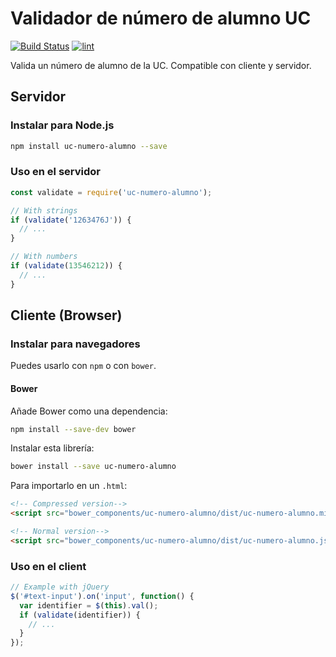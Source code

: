 # Validador de número de alumno UC

[![Build Status][ci-image]][ci-url]  [![lint][lint-image]][lint-url]

Valida un número de alumno de la UC. Compatible con cliente y servidor.

## Servidor

### Instalar para Node.js

```sh
npm install uc-numero-alumno --save
```

### Uso en el servidor

```js
const validate = require('uc-numero-alumno');

// With strings
if (validate('1263476J')) {
  // ...
}

// With numbers
if (validate(13546212)) {
  // ...
}
```

## Cliente (Browser)

### Instalar para navegadores

Puedes usarlo con `npm` o con `bower`.

#### Bower

Añade Bower como una dependencia:

```sh
npm install --save-dev bower
```

Instalar esta librería:

```sh
bower install --save uc-numero-alumno
```

Para importarlo en un `.html`:

```html
<!-- Compressed version-->
<script src="bower_components/uc-numero-alumno/dist/uc-numero-alumno.min.js"></script>

<!-- Normal version-->
<script src="bower_components/uc-numero-alumno/dist/uc-numero-alumno.js"></script>
```

### Uso en el client

```js
// Example with jQuery
$('#text-input').on('input', function() {
  var identifier = $(this).val();
  if (validate(identifier)) {
    // ...
  }
});
```

[ci-image]: https://travis-ci.org/mrpatiwi/uc-numero-alumno.svg
[ci-url]: https://travis-ci.org/mrpatiwi/uc-numero-alumno
[lint-image]: https://codeclimate.com/github/mrpatiwi/uc-numero-alumno/badges/gpa.svg
[lint-url]: https://codeclimate.com/github/mrpatiwi/uc-numero-alumno
